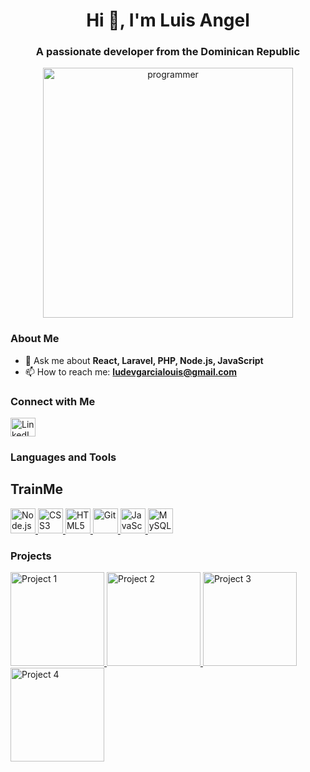 <!-- Banner Image 
<p align="center">
  <img alt="banner" src="https://github.com/LuDevvv/LuDevvv/assets/107328372/b6404592-1082-445d-af36-a11a6d82968d" />
</p>
-->
<h1 align="center">Hi 👋, I'm Luis Angel</h1>
<h3 align="center">A passionate developer from the Dominican Republic</h3>

<!-- Animated Programmer Image -->
<p align="center">
  <img alt="programmer" width="400px" src="https://miro.medium.com/v2/resize:fit:996/1*um19N_oeTKlmrHMov0O5bA.gif" />
</p>

<!-- About Me Section -->
### About Me

- 💬 Ask me about **React, Laravel, PHP, Node.js, JavaScript**
- 📫 How to reach me: **ludevgarcialouis@gmail.com**

<!-- Connect with Me Section -->
### Connect with Me

<p align="left">
  <a href="https://linkedin.com/in/luis-angel-garcia-louis-18b731241" target="_blank">
    <img align="center" src="https://raw.githubusercontent.com/rahuldkjain/github-profile-readme-generator/master/src/images/icons/Social/linked-in-alt.svg" alt="LinkedIn" height="30" width="40" />
  </a>
</p>

<!-- Languages and Tools Section -->
### Languages and Tools

<p align="left">

  ## TrainMe
  <a href="https://nodejs.org/" target="_blank" rel="noreferrer">
    <img src="[https://cdn.worldvectorlogo.com/logos/nodejs-icon.svg](https://private-user-images.githubusercontent.com/107328372/257021424-ea362a39-56b6-4a42-9e78-37a5b29d4584.PNG?jwt=eyJhbGciOiJIUzI1NiIsInR5cCI6IkpXVCJ9.eyJpc3MiOiJnaXRodWIuY29tIiwiYXVkIjoicmF3LmdpdGh1YnVzZXJjb250ZW50LmNvbSIsImtleSI6ImtleTUiLCJleHAiOjE3MTg2Mjc3OTgsIm5iZiI6MTcxODYyNzQ5OCwicGF0aCI6Ii8xMDczMjgzNzIvMjU3MDIxNDI0LWVhMzYyYTM5LTU2YjYtNGE0Mi05ZTc4LTM3YTViMjlkNDU4NC5QTkc_WC1BbXotQWxnb3JpdGhtPUFXUzQtSE1BQy1TSEEyNTYmWC1BbXotQ3JlZGVudGlhbD1BS0lBVkNPRFlMU0E1M1BRSzRaQSUyRjIwMjQwNjE3JTJGdXMtZWFzdC0xJTJGczMlMkZhd3M0X3JlcXVlc3QmWC1BbXotRGF0ZT0yMDI0MDYxN1QxMjMxMzhaJlgtQW16LUV4cGlyZXM9MzAwJlgtQW16LVNpZ25hdHVyZT1iMmIxZTgyNzEwMTkxM2FkZmQ0MjRjYmExYWZhNmUyNzUwYmZmYjNmZTBhNGY2ZDQzMWMyZjJlMWEwODc4MjM3JlgtQW16LVNpZ25lZEhlYWRlcnM9aG9zdCZhY3Rvcl9pZD0wJmtleV9pZD0wJnJlcG9faWQ9MCJ9.NP9tbSAdBBr8Xi76JX3wpaMNuY5WgWs7nj8C217mXhY)" alt="Node.js" width="40" height="40" />
  </a>
  <a href="https://www.w3schools.com/css/" target="_blank" rel="noreferrer">
    <img src="[https://raw.githubusercontent.com/devicons/devicon/master/icons/css3/css3-original-wordmark.svg](https://private-user-images.githubusercontent.com/107328372/257021307-1a14e215-8dae-425a-bf91-a378087b3718.PNG?jwt=eyJhbGciOiJIUzI1NiIsInR5cCI6IkpXVCJ9.eyJpc3MiOiJnaXRodWIuY29tIiwiYXVkIjoicmF3LmdpdGh1YnVzZXJjb250ZW50LmNvbSIsImtleSI6ImtleTUiLCJleHAiOjE3MTg2Mjc3OTgsIm5iZiI6MTcxODYyNzQ5OCwicGF0aCI6Ii8xMDczMjgzNzIvMjU3MDIxMzA3LTFhMTRlMjE1LThkYWUtNDI1YS1iZjkxLWEzNzgwODdiMzcxOC5QTkc_WC1BbXotQWxnb3JpdGhtPUFXUzQtSE1BQy1TSEEyNTYmWC1BbXotQ3JlZGVudGlhbD1BS0lBVkNPRFlMU0E1M1BRSzRaQSUyRjIwMjQwNjE3JTJGdXMtZWFzdC0xJTJGczMlMkZhd3M0X3JlcXVlc3QmWC1BbXotRGF0ZT0yMDI0MDYxN1QxMjMxMzhaJlgtQW16LUV4cGlyZXM9MzAwJlgtQW16LVNpZ25hdHVyZT03ZjBjMGM3MzQ4NTM4OGU2Mjg0MjQ0N2ViNzZjM2M5Mzk4Mjc3NGMzODJhNDg5OGExMjBkOTBmMjU3YTU0MzI0JlgtQW16LVNpZ25lZEhlYWRlcnM9aG9zdCZhY3Rvcl9pZD0wJmtleV9pZD0wJnJlcG9faWQ9MCJ9.g5mdmZE3cIIyOiMEyK1TNv_LQkltHB0kk9Hi9h56I88)" alt="CSS3" width="40" height="40" />
  </a>
  <a href="https://www.w3.org/html/" target="_blank" rel="noreferrer">
    <img src="[https://raw.githubusercontent.com/devicons/devicon/master/icons/html5/html5-original-wordmark.svg](https://private-user-images.githubusercontent.com/107328372/257021344-1d51aaf7-12d8-4ddf-a82f-e9f5114b85cc.PNG?jwt=eyJhbGciOiJIUzI1NiIsInR5cCI6IkpXVCJ9.eyJpc3MiOiJnaXRodWIuY29tIiwiYXVkIjoicmF3LmdpdGh1YnVzZXJjb250ZW50LmNvbSIsImtleSI6ImtleTUiLCJleHAiOjE3MTg2Mjc3OTgsIm5iZiI6MTcxODYyNzQ5OCwicGF0aCI6Ii8xMDczMjgzNzIvMjU3MDIxMzQ0LTFkNTFhYWY3LTEyZDgtNGRkZi1hODJmLWU5ZjUxMTRiODVjYy5QTkc_WC1BbXotQWxnb3JpdGhtPUFXUzQtSE1BQy1TSEEyNTYmWC1BbXotQ3JlZGVudGlhbD1BS0lBVkNPRFlMU0E1M1BRSzRaQSUyRjIwMjQwNjE3JTJGdXMtZWFzdC0xJTJGczMlMkZhd3M0X3JlcXVlc3QmWC1BbXotRGF0ZT0yMDI0MDYxN1QxMjMxMzhaJlgtQW16LUV4cGlyZXM9MzAwJlgtQW16LVNpZ25hdHVyZT1hOWNlNjcwOGViN2U1YTQyMjNlM2NiNzk0ZjhkZDllZGQyMGE4NDg1MjY4N2IyN2ZjNDUyMmJjYWVmNWU2MzEyJlgtQW16LVNpZ25lZEhlYWRlcnM9aG9zdCZhY3Rvcl9pZD0wJmtleV9pZD0wJnJlcG9faWQ9MCJ9.lL3x0oe-848wuAtyrh6Ag7zEkTqEHFwb9xYp-wVWzCU)" alt="HTML5" width="40" height="40" />
  </a>
  <a href="https://git-scm.com/" target="_blank" rel="noreferrer">
    <img src="[https://www.vectorlogo.zone/logos/git-scm/git-scm-icon.svg](https://private-user-images.githubusercontent.com/107328372/257021427-71f40c47-2033-40ac-961a-4df7d0a61205.PNG?jwt=eyJhbGciOiJIUzI1NiIsInR5cCI6IkpXVCJ9.eyJpc3MiOiJnaXRodWIuY29tIiwiYXVkIjoicmF3LmdpdGh1YnVzZXJjb250ZW50LmNvbSIsImtleSI6ImtleTUiLCJleHAiOjE3MTg2Mjc3OTgsIm5iZiI6MTcxODYyNzQ5OCwicGF0aCI6Ii8xMDczMjgzNzIvMjU3MDIxNDI3LTcxZjQwYzQ3LTIwMzMtNDBhYy05NjFhLTRkZjdkMGE2MTIwNS5QTkc_WC1BbXotQWxnb3JpdGhtPUFXUzQtSE1BQy1TSEEyNTYmWC1BbXotQ3JlZGVudGlhbD1BS0lBVkNPRFlMU0E1M1BRSzRaQSUyRjIwMjQwNjE3JTJGdXMtZWFzdC0xJTJGczMlMkZhd3M0X3JlcXVlc3QmWC1BbXotRGF0ZT0yMDI0MDYxN1QxMjMxMzhaJlgtQW16LUV4cGlyZXM9MzAwJlgtQW16LVNpZ25hdHVyZT0xNzc1N2RkNGFjNmNkYTQ4OTI3YjNiZTY1OTk5OGI0NWYyZTJhNWY3ZGIyNTg2MTI2MTliMjgzZTg4NjUyMjA4JlgtQW16LVNpZ25lZEhlYWRlcnM9aG9zdCZhY3Rvcl9pZD0wJmtleV9pZD0wJnJlcG9faWQ9MCJ9.8f_v87I9zYDUC5rrtjKLu0pudghVOMXZXRvclSXocj0)" alt="Git" width="40" height="40" />
  </a>
  <a href="https://developer.mozilla.org/en-US/docs/Web/JavaScript" target="_blank" rel="noreferrer">
    <img src="[https://raw.githubusercontent.com/devicons/devicon/master/icons/javascript/javascript-original.svg](https://private-user-images.githubusercontent.com/107328372/257021428-3afee253-4e00-4bdb-9416-8f2112e0b20e.PNG?jwt=eyJhbGciOiJIUzI1NiIsInR5cCI6IkpXVCJ9.eyJpc3MiOiJnaXRodWIuY29tIiwiYXVkIjoicmF3LmdpdGh1YnVzZXJjb250ZW50LmNvbSIsImtleSI6ImtleTUiLCJleHAiOjE3MTg2Mjc3OTgsIm5iZiI6MTcxODYyNzQ5OCwicGF0aCI6Ii8xMDczMjgzNzIvMjU3MDIxNDI4LTNhZmVlMjUzLTRlMDAtNGJkYi05NDE2LThmMjExMmUwYjIwZS5QTkc_WC1BbXotQWxnb3JpdGhtPUFXUzQtSE1BQy1TSEEyNTYmWC1BbXotQ3JlZGVudGlhbD1BS0lBVkNPRFlMU0E1M1BRSzRaQSUyRjIwMjQwNjE3JTJGdXMtZWFzdC0xJTJGczMlMkZhd3M0X3JlcXVlc3QmWC1BbXotRGF0ZT0yMDI0MDYxN1QxMjMxMzhaJlgtQW16LUV4cGlyZXM9MzAwJlgtQW16LVNpZ25hdHVyZT1jOGFlMmFlZDkzMjUzNDhhNDYzNDBiZWU0NzYwYWZmODgyOGRkZjkxN2ZmN2JhZmM1NTA4Y2Q4Yzk4ZWIwMzRiJlgtQW16LVNpZ25lZEhlYWRlcnM9aG9zdCZhY3Rvcl9pZD0wJmtleV9pZD0wJnJlcG9faWQ9MCJ9.q1PreSQyo8jjsrNhH165a0dCY5Tu5IVdWPW-ZiNjb6w)" alt="JavaScript" width="40" height="40" />
  </a>
  <a href="https://www.mysql.com/" target="_blank" rel="noreferrer">
    <img src="[https://raw.githubusercontent.com/devicons/devicon/master/icons/mysql/mysql-original-wordmark.svg](https://private-user-images.githubusercontent.com/107328372/257021441-23ebbf6f-0e2e-4a79-9f4e-184df380636e.PNG?jwt=eyJhbGciOiJIUzI1NiIsInR5cCI6IkpXVCJ9.eyJpc3MiOiJnaXRodWIuY29tIiwiYXVkIjoicmF3LmdpdGh1YnVzZXJjb250ZW50LmNvbSIsImtleSI6ImtleTUiLCJleHAiOjE3MTg2Mjc3OTgsIm5iZiI6MTcxODYyNzQ5OCwicGF0aCI6Ii8xMDczMjgzNzIvMjU3MDIxNDQxLTIzZWJiZjZmLTBlMmUtNGE3OS05ZjRlLTE4NGRmMzgwNjM2ZS5QTkc_WC1BbXotQWxnb3JpdGhtPUFXUzQtSE1BQy1TSEEyNTYmWC1BbXotQ3JlZGVudGlhbD1BS0lBVkNPRFlMU0E1M1BRSzRaQSUyRjIwMjQwNjE3JTJGdXMtZWFzdC0xJTJGczMlMkZhd3M0X3JlcXVlc3QmWC1BbXotRGF0ZT0yMDI0MDYxN1QxMjMxMzhaJlgtQW16LUV4cGlyZXM9MzAwJlgtQW16LVNpZ25hdHVyZT00MGRkZWFkNTUwYzQ5YTE4OTZlNjUyYTk4Y2E5N2M1MTYzMWYyOTcyZmU0Mjc2NTFkMzQ3OTM5ZjMzNDRjYzhmJlgtQW16LVNpZ25lZEhlYWRlcnM9aG9zdCZhY3Rvcl9pZD0wJmtleV9pZD0wJnJlcG9faWQ9MCJ9.bOYwlyZ-Jm0YdGJaVzu_XmCo28tVc7EeFF0120BSZ6k)" alt="MySQL" width="40" height="40" />
  </a>
</p>

### Projects

<p align="left">
  <a href="https://github.com/LuDevvv/project1" target="_blank">
    <img src="https://via.placeholder.com/150" alt="Project 1" width="150" height="150" />
  </a>
  <a href="https://github.com/LuDevvv/project2" target="_blank">
    <img src="https://via.placeholder.com/150" alt="Project 2" width="150" height="150" />
  </a>
  <a href="https://github.com/LuDevvv/project3" target="_blank">
    <img src="https://via.placeholder.com/150" alt="Project 3" width="150" height="150" />
  </a>
  <a href="https://github.com/LuDevvv/project4" target="_blank">
    <img src="https://via.placeholder.com/150" alt="Project 4" width="150" height="150" />
  </a>
</p>
